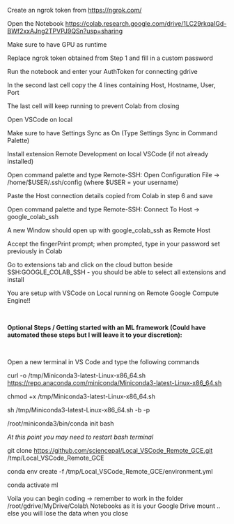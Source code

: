 Create an ngrok token from https://ngrok.com/

Open the Notebook https://colab.research.google.com/drive/1LC29rkqaIGd-BWf2xxAJng2TPVPJ9QSn?usp=sharing

Make sure to have GPU as runtime

Replace ngrok token obtained from Step 1 and fill in a custom password

Run the notebook and enter your AuthToken for connecting gdrive

In the second last cell copy the 4 lines containing Host, Hostname, User, Port

The last cell will keep running to prevent Colab from closing

Open VSCode on local

Make sure to have Settings Sync as On (Type Settings Sync in Command Palette)

Install extension Remote Development on local VSCode (if not already installed)

Open command palette and type Remote-SSH: Open Configuration File -> /home/$USER/.ssh/config (where $USER = your username)

Paste the Host connection details copied from Colab in step 6 and save

Open command palette and type Remote-SSH: Connect To Host -> google_colab_ssh

A new Window should open up with google_colab_ssh as Remote Host

Accept the fingerPrint prompt; when prompted, type in your password set previously in Colab

Go to extensions tab and click on the cloud button beside SSH:GOOGLE_COLAB_SSH - you should be able to select all extensions and install

You are setup with VSCode on Local running on Remote Google Compute Engine!!

</br>

**Optional Steps / Getting started with an ML framework (Could have automated these steps but I will leave it to your discretion):**

</br>

Open a new terminal in VS Code and type the following commands

curl -o /tmp/Miniconda3-latest-Linux-x86_64.sh https://repo.anaconda.com/miniconda/Miniconda3-latest-Linux-x86_64.sh

chmod +x /tmp/Miniconda3-latest-Linux-x86_64.sh

sh /tmp/Miniconda3-latest-Linux-x86_64.sh -b -p

/root/miniconda3/bin/conda init bash

*At this point you may need to restart bash terminal*

git clone https://github.com/sciencepal/Local_VSCode_Remote_GCE.git /tmp/Local_VSCode_Remote_GCE

conda env create -f /tmp/Local_VSCode_Remote_GCE/environment.yml

conda activate ml

Voila you can begin coding -> remember to work in the folder /root/gdrive/MyDrive/Colab\ Notebooks as it is your Google Drive mount .. else you will lose the data when you close
